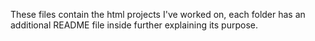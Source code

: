 These files contain the html projects I've worked on, each folder has an additional README file inside further explaining its purpose. 
